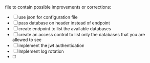 file to contain possible improvements or corrections:
- [ ] use json for configuration file
- [ ] pass database on header instead of endpoint
- [ ] create endpoint to list the available databases
- [ ] create an access control to list only the databases that you are allowed to see
- [ ] implement the jwt authentication
- [ ] Implement log rotation
- [ ]


